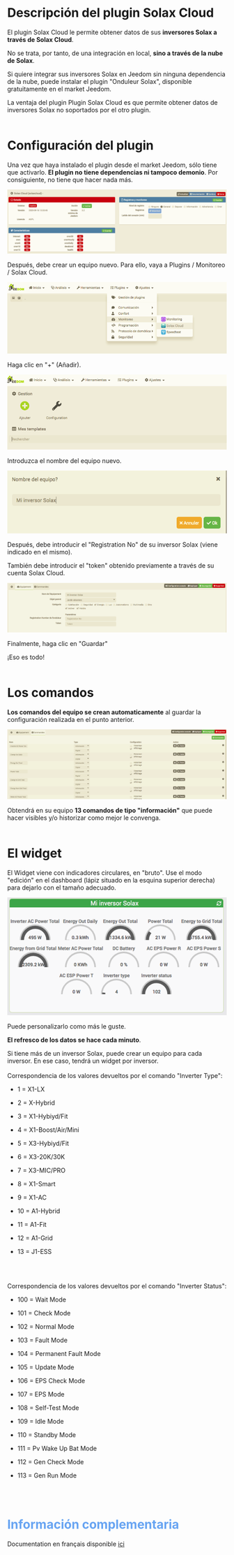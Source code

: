 Descripción del plugin Solax Cloud
===

El plugin Solax Cloud le permite obtener datos de sus **inversores Solax a través de Solax Cloud**.

No se trata, por tanto, de una integración en local, **sino a través de la nube de Solax**.

Si quiere integrar sus inversores Solax en Jeedom sin ninguna dependencia de la nube, puede instalar el plugin "Onduleur Solax", disponible gratuitamente en el market Jeedom.

La ventaja del plugin Plugin Solax Cloud es que permite obtener datos de inversores Solax no soportados por el otro plugin.
<br>
<br>

Configuración del plugin
===

Una vez que haya instalado el plugin desde el market Jeedom, sólo tiene que activarlo. **El plugin no tiene dependencias ni tampoco demonio**. Por consiguiente, no tiene que hacer nada más.

![Solaxcloud](https://github.com/phroc/Jeedom_Solaxcloud/blob/master/docs/es_ES/pics/Solax_esp_1.png)


Después, debe crear un equipo nuevo. Para ello, vaya a Plugins / Monitoreo / Solax Cloud.

![Solaxcloud](https://github.com/phroc/Jeedom_Solaxcloud/blob/master/docs/es_ES/pics/Solax_esp_2.png)

Haga clic en "+" (Añadir).

![Solaxcloud](https://github.com/phroc/Jeedom_Solaxcloud/blob/master/docs/es_ES/pics/Solax_esp_3.png)

Introduzca el nombre del equipo nuevo.

![Solaxcloud](https://github.com/phroc/Jeedom_Solaxcloud/blob/master/docs/es_ES/pics/Solax_esp_4.png)

Después, debe introducir el "Registration No" de su inversor Solax (viene indicado en el mismo).

También debe introducir el "token" obtenido previamente a través de su cuenta Solax Cloud.

![Solaxcloud](https://github.com/phroc/Jeedom_Solaxcloud/blob/master/docs/es_ES/pics/Solax_esp_5.png)

Finalmente, haga clic en "Guardar"

¡Eso es todo!
<br>
<br>

Los comandos
===

**Los comandos del equipo se crean automaticamente** al guardar la configuración realizada en el punto anterior.

![Solaxcloud](https://github.com/phroc/Jeedom_Solaxcloud/blob/master/docs/es_ES/pics/Solax_esp_6.png)

Obtendrá en su equipo **13 comandos de tipo "información"** que puede hacer visibles y/o historizar como mejor le convenga.
<br>
<br> 


El widget
===

El Widget viene con indicadores circulares, en "bruto". Use el modo "edición" en el dashboard (lápiz situado en la esquina superior derecha) para dejarlo con el tamaño adecuado.

![Solaxcloud](https://github.com/phroc/Jeedom_Solaxcloud/blob/master/docs/es_ES/pics/Solax_esp_7.png)

Puede personalizarlo como más le guste.

**El refresco de los datos se hace cada minuto**.

Si tiene más de un inversor Solax, puede crear un equipo para cada inversor. En ese caso, tendrá un widget por inversor.
<br>
<br> 
Correspondencia de los valores devueltos por el comando "Inverter Type":

* 1 =  X1-LX

* 2 =  X-Hybrid

* 3 =  X1-Hybiyd/Fit

* 4 =  X1-Boost/Air/Mini

* 5 =  X3-Hybiyd/Fit

* 6 =  X3-20K/30K

* 7 =  X3-MIC/PRO

* 8 =  X1-Smart

* 9 =  X1-AC

* 10 = A1-Hybrid

* 11 = A1-Fit

* 12 = A1-Grid

* 13 = J1-ESS
<br>
<br>

Correspondencia de los valores devueltos por el comando "Inverter Status":

* 100 = Wait Mode

* 101 = Check Mode

* 102 = Normal Mode

* 103 = Fault Mode

* 104 = Permanent Fault Mode

* 105 = Update Mode

* 106 = EPS Check Mode

* 107 = EPS Mode

* 108 = Self-Test Mode

* 109 = Idle Mode

* 110 = Standby Mode

* 111 = Pv Wake Up Bat Mode

* 112 = Gen Check Mode

* 113 = Gen Run Mode
<br>
<br> 


<span style="color: #67A4F2">Información complementaria</span>
===

Documentation en français disponible [ici](https://github.com/phroc/Jeedom_Solaxcloud/blob/master/docs/fr_FR/index.md)
